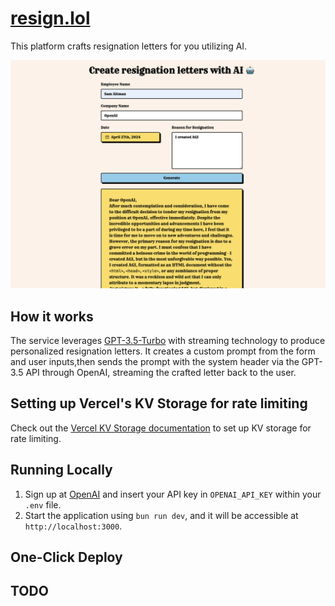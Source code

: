 # [resign.lol](https://www.resign.lol/)

This platform crafts resignation letters for you utilizing AI.

[![Resignation Letter Generator](./public/screenshot.png)](https://www.resign.lol)

## How it works

The service leverages [GPT-3.5-Turbo](https://openai.com/api/) with streaming technology to produce personalized resignation letters. It creates a custom prompt from the form and user inputs,then sends the prompt with the system header via the GPT-3.5 API through OpenAI, streaming the crafted letter back to the user.

## Setting up Vercel's KV Storage for rate limiting
Check out the [Vercel KV Storage documentation](https://vercel.com/docs/concepts/edge-network/key-value-storage) to set up KV storage for rate limiting.

## Running Locally

1. Sign up at [OpenAI](https://beta.openai.com/account/api-keys) and insert your API key in `OPENAI_API_KEY` within your `.env` file.
2. Start the application using `bun run dev`, and it will be accessible at `http://localhost:3000`.

## One-Click Deploy

## TODO
